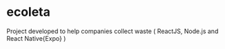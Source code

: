 # ecoleta
Project developed to help companies collect waste ( ReactJS, Node.js and React Native{Expo} )
